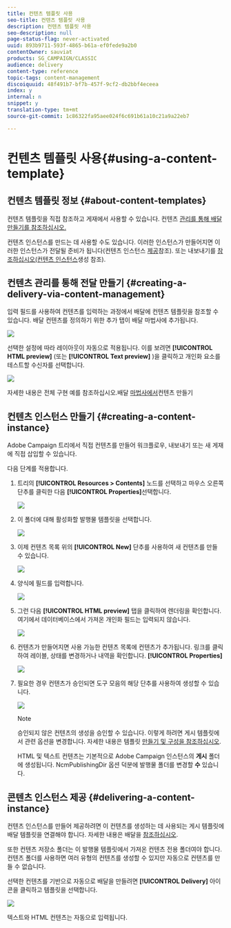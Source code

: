 ```yaml
---
title: 컨텐츠 템플릿 사용
seo-title: 컨텐츠 템플릿 사용
description: 컨텐츠 템플릿 사용
seo-description: null
page-status-flag: never-activated
uuid: 893b9711-593f-4865-b61a-ef0fede9a2b0
contentOwner: sauviat
products: SG_CAMPAIGN/CLASSIC
audience: delivery
content-type: reference
topic-tags: content-management
discoiquuid: 48f491b7-bf7b-457f-9cf2-db2bbf4eceea
index: y
internal: n
snippet: y
translation-type: tm+mt
source-git-commit: 1c86322fa95aee024f6c691b61a10c21a9a22eb7

---
```



# 컨텐츠 템플릿 사용{#using-a-content-template}

## 컨텐츠 템플릿 정보 {#about-content-templates}

컨텐츠 템플릿을 직접 참조하고 게재에서 사용할 수 있습니다. 컨텐츠 [관리를 통해 배달 만들기를 참조하십시오.](#creating-a-delivery-via-content-management)

컨텐츠 인스턴스를 만드는 데 사용할 수도 있습니다. 이러한 인스턴스가 만들어지면 이러한 인스턴스가 전달될 준비가 됩니다(컨텐츠 인스턴스 [제공](#delivering-a-content-instance)참조). 또는 내보내기를 [참조하십시오(컨텐츠 인스턴스](#creating-a-content-instance)생성 참조).

## 컨텐츠 관리를 통해 전달 만들기 {#creating-a-delivery-via-content-management}

입력 필드를 사용하여 컨텐츠를 입력하는 과정에서 배달에 컨텐츠 템플릿을 참조할 수 있습니다. 배달 컨텐츠를 정의하기 위한 추가 탭이 배달 마법사에 추가됩니다.

![](assets/s_ncs_content_deliver_a_content.png)

선택한 설정에 따라 레이아웃이 자동으로 적용됩니다. 이를 보려면 **[!UICONTROL HTML preview]** (또는 **[!UICONTROL Text preview]** )을 클릭하고 개인화 요소를 테스트할 수신자를 선택합니다.

![](assets/s_ncs_content_deliver_a_content_html.png)

자세한 내용은 전체 구현 예를 참조하십시오.배달 [마법사에서](../../delivery/using/use-case--creating-content-management.md#creating-content-in-the-delivery-wizard)컨텐츠 만들기

## 컨텐츠 인스턴스 만들기 {#creating-a-content-instance}

Adobe Campaign 트리에서 직접 컨텐츠를 만들어 워크플로우, 내보내기 또는 새 게재에 직접 삽입할 수 있습니다.

다음 단계를 적용합니다.

1. 트리의 **[!UICONTROL Resources > Contents]** 노드를 선택하고 마우스 오른쪽 단추를 클릭한 다음 **[!UICONTROL Properties]**&#x200B;선택합니다.

   ![](assets/s_ncs_content_folder_properties.png)

1. 이 폴더에 대해 활성화할 발행물 템플릿을 선택합니다.

   ![](assets/s_ncs_content_folder_templates.png)

1. 이제 컨텐츠 목록 위의 **[!UICONTROL New]** 단추를 사용하여 새 컨텐츠를 만들 수 있습니다.

   ![](assets/s_ncs_content_folder_create_a_template.png)

1. 양식에 필드를 입력합니다.

   ![](assets/s_ncs_content_folder_use_a_template.png)

1. 그런 다음 **[!UICONTROL HTML preview]** 탭을 클릭하여 렌더링을 확인합니다. 여기에서 데이터베이스에서 가져온 개인화 필드는 입력되지 않습니다.

   ![](assets/s_ncs_content_folder_use_a_template_preview.png)

1. 컨텐츠가 만들어지면 사용 가능한 컨텐츠 목록에 컨텐츠가 추가됩니다. 링크를 클릭하여 레이블, 상태를 변경하거나 내역을 확인합니다. **[!UICONTROL Properties]**

   ![](assets/s_ncs_content_folder_template_properties.png)

1. 필요한 경우 컨텐츠가 승인되면 도구 모음의 해당 단추를 사용하여 생성할 수 있습니다.

   ![](assets/s_ncs_content_folder_template_generate.png)

   >[!NOTE]
   >
   >승인되지 않은 컨텐츠의 생성을 승인할 수 있습니다. 이렇게 하려면 게시 템플릿에서 관련 옵션을 변경합니다. 자세한 내용은 템플릿 [만들기 및 구성을 참조하십시오](../../delivery/using/publication-templates.md#creating-and-configuring-the-template).

   HTML 및 텍스트 컨텐츠는 기본적으로 Adobe Campaign 인스턴스의 **게시** 폴더에 생성됩니다. NcmPublishingDir 옵션 덕분에 발행물 폴더를 변경할 **수** 있습니다.

## 콘텐츠 인스턴스 제공 {#delivering-a-content-instance}

컨텐츠 인스턴스를 만들어 제공하려면 이 컨텐츠를 생성하는 데 사용되는 게시 템플릿에 배달 템플릿을 연결해야 합니다. 자세한 내용은 배달을 [참조하십시오](../../delivery/using/publication-templates.md#delivery).

또한 컨텐츠 저장소 폴더는 이 발행물 템플릿에서 가져온 컨텐츠 전용 폴더여야 합니다. 컨텐츠 폴더를 사용하면 여러 유형의 컨텐츠를 생성할 수 있지만 자동으로 컨텐츠를 만들 수 없습니다.

선택한 컨텐츠를 기반으로 자동으로 배달을 만들려면 **[!UICONTROL Delivery]** 아이콘을 클릭하고 템플릿을 선택합니다.

![](assets/s_ncs_content_folder_create_the_delivery.png)

텍스트와 HTML 컨텐츠는 자동으로 입력됩니다.
